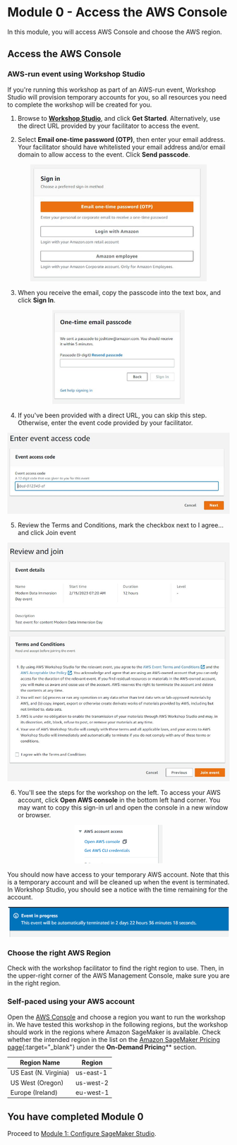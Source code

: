 # Module 0 - Access the AWS Console

In this module, you will access AWS Console and choose the AWS region.

## Access the AWS Console

### AWS-run event using Workshop Studio
If you're running this workshop as part of an AWS-run event, Workshop Studio will provision temporary accounts for you, so all resources you need to complete the workshop will be created for you.

1. Browse to [**Workshop Studio**](https://catalog.us-east-1.prod.workshops.aws/), and click **Get Started**. Alternatively, use the direct URL provided by your facilitator to access the event.

2. Select **Email one-time password (OTP)**, then enter your email address. Your facilitator should have whitelisted your email address and/or email domain to allow access to the event. Click **Send passcode**.
<p align="center">
	<img src="./images/ws_signin.jpeg" alt="Event Engine login" width="400px" />
</p>

3. When you receive the email, copy the passcode into the text box, and click **Sign In**.

<p align="center">
	<img src="./images/ws_otp.jpeg" alt="Event Engine login" width="300px" />
</p>

4. If you've been provided with a direct URL, you can skip this step. Otherwise, enter the event code provided by your facilitator.

<p align="center">
	<img src="./images/ws_code.jpeg" alt="Event Engine login" width="600px" />
</p>

5. Review the Terms and Conditions, mark the checkbox next to I agree... and click Join event

<p align="center">
	<img src="./images/ws_review.jpeg" alt="Event Engine login" width="600px" />
</p>

6. You'll see the steps for the workshop on the left. To access your AWS account, click **Open AWS console** in the bottom left hand corner. You may want to copy this sign-in url and open the console in a new window or browser.

<p align="center">
	<img src="images/ws_accountaccess.png" alt="Event Engine login" width="200px" />
</p>

You should now have access to your temporary AWS account. Note that this is a temporary account and will be cleaned up when the event is terminated. In Workshop Studio, you should see a notice with the time remaining for the account.

<p align="center">
	<img src="images/ws_eventtimer.png" alt="Event Engine login" width="500px" />
</p>

### Choose the right AWS Region

Check with the workshop facilitator to find the right region to use. Then, in the upper-right corner of the AWS Management Console, make sure you are in the right region.

### Self-paced using your AWS account
Open the <a href="https://console.aws.amazon.com/" target="_blank">AWS Console</a> and choose a region you want to run the workshop in. We have tested this workshop in the following regions, but the workshop should work in the regions where Amazon SageMaker is available. Check whether the intended region in the list on the [Amazon SageMaker Pricing page](https://aws.amazon.com/sagemaker/pricing/){:target="_blank"} under the **On-Demand Pricin**g** section.

|Region Name          |Region   |
|---------------------|---------|
|US East (N. Virginia)|us-east-1|
|US West (Oregon)     |us-west-2|
|Europe (Ireland)     |eu-west-1|

## You have completed Module 0
Proceed to [Module 1:  Configure SageMaker Studio](../01_configure_sagemaker_studio/README.md).
